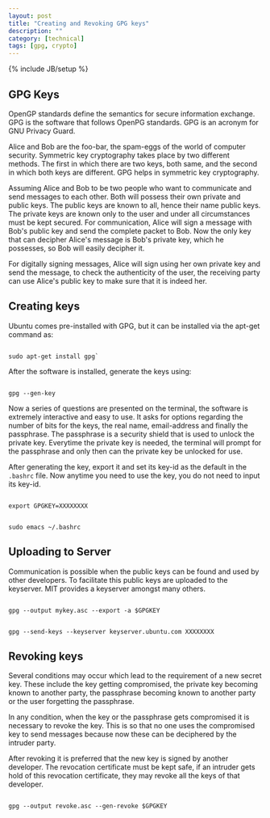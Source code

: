```yaml
---
layout: post
title: "Creating and Revoking GPG keys"
description: ""
category: [technical]
tags: [gpg, crypto]
---
```

{% include JB/setup %}

## GPG Keys 
OpenGP standards define the semantics for secure information exchange. GPG is the software that follows OpenPG standards. GPG is an acronym for GNU Privacy Guard.

Alice and Bob are the foo-bar, the spam-eggs of the world of computer security. Symmetric key cryptography takes place by two different methods. The first in which there are two keys, both same, and the second in which both keys are different. GPG helps in symmetric key cryptography. 

Assuming Alice and Bob to be two people who want to communicate and send messages to each other. Both will possess their own private and public keys. The public keys are known to all, hence their name public keys. The private keys are known only to the user and under all circumstances must be kept secured. For communication, Alice will sign a message with Bob's public key and send the complete packet to Bob. Now the only key that can decipher Alice's message is Bob's private key, which he possesses, so Bob will easily decipher it. 

For digitally signing messages, Alice will sign using her own private key and send the message, to check the authenticity of the user, the receiving party can use Alice's public key to make sure that it is indeed her. 



## Creating keys
Ubuntu comes pre-installed with GPG, but it can be installed via the apt-get command as: 
<p>
<code>
sudo apt-get install gpg`
</code>
</p>

After the software is installed, generate the keys using: 
<p>
<code>
gpg --gen-key
</code>
</p>

Now a series of questions are presented on the terminal, the software is extremely interactive and easy to use. It asks for options regarding the number of bits for the keys, the real name, email-address and finally the passphrase. The passphrase is a security shield that is used to unlock the private key. Everytime the private key is needed, the terminal will prompt for the passphrase and only then can the private key be unlocked for use. 

After generating the key, export it and set its key-id as the default in the `.bashrc` file. Now anytime you need to use the key, you do not need to input its key-id. 
<p>
<code>
export GPGKEY=XXXXXXXX
</code>
</p>
<p>
<code>
sudo emacs ~/.bashrc
</code>
</p>

## Uploading to Server 

Communication is possible when the public keys can be found and used by other developers. To facilitate this public keys are uploaded to the keyserver. MIT provides a keyserver amongst many others.
<p>
<code>
gpg --output mykey.asc --export -a $GPGKEY
</code>
</p>
<p>
<code>
gpg --send-keys --keyserver keyserver.ubuntu.com XXXXXXXX
</code>
</p>

## Revoking keys

Several conditions may occur which lead to the requirement of a new secret key. These include the key getting compromised, the private key becoming known to another party, the passphrase becoming known to another party or the user forgetting the passphrase.
 
In any condition, when the key or the passphrase gets compromised it is necessary to revoke the key. This is so that no one uses the compromised key to send messages because now these can be deciphered by the intruder party. 

After revoking it is preferred that the new key is signed by another developer. The revocation certificate must be kept safe, if an intruder gets hold of this revocation certificate, they may revoke all the keys of that developer. 

<code>
gpg --output revoke.asc --gen-revoke $GPGKEY
</code>
